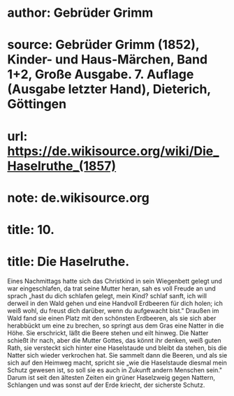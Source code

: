 # author: Gebrüder Grimm
# source: Gebrüder Grimm (1852), Kinder- und Haus-Märchen, Band 1+2, Große Ausgabe. 7. Auflage (Ausgabe letzter Hand), Dieterich, Göttingen
# url: https://de.wikisource.org/wiki/Die_Haselruthe_(1857)
# note: de.wikisource.org
# title: 10.

# title: Die Haselruthe.

Eines Nachmittags hatte sich das Christkind in sein Wiegenbett gelegt und war eingeschlafen, da trat seine Mutter heran, sah es voll Freude an und sprach „hast du dich schlafen gelegt, mein Kind? schlaf sanft, ich will derweil in den Wald gehen und eine Handvoll Erdbeeren für dich holen; ich weiß wohl, du freust dich darüber, wenn du aufgewacht bist." Draußen im Wald fand sie einen Platz mit den schönsten Erdbeeren, als sie sich aber herabbückt um eine zu brechen, so springt aus dem Gras eine Natter in die Höhe. Sie erschrickt, läßt die Beere stehen und eilt hinweg. Die Natter schießt ihr nach, aber die Mutter Gottes, das könnt ihr denken, weiß guten Rath, sie versteckt sich hinter eine Haselstaude und bleibt da stehen, bis die Natter sich wieder verkrochen hat. Sie sammelt dann die Beeren, und als sie sich auf den Heimweg macht, spricht sie „wie die Haselstaude diesmal mein Schutz gewesen ist, so soll sie es auch in Zukunft andern Menschen sein." Darum ist seit den ältesten Zeiten ein grüner Haselzweig gegen Nattern, Schlangen und was sonst auf der Erde kriecht, der sicherste Schutz. 

